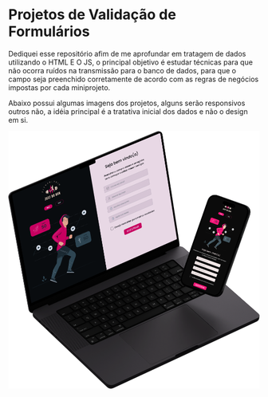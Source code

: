 <h1>Projetos de Validação de Formulários</h1>
<p>Dediquei esse repositório afim de me aprofundar em tratagem de dados utilizando o HTML E O JS,
o principal objetivo é estudar técnicas para que não ocorra ruídos na transmissão para o banco de dados, 
para que o campo seja preenchido corretamente de acordo com as regras de negócios impostas por cada miniprojeto.
</p>

<p> Abaixo possui algumas imagens dos projetos, alguns serão responsivos outros não, a idéia principal é a tratativa inicial dos dados e não o design em si.</p>
<a target="_blank"><img src="https://github.com/DanielBorbafs/Forms_and_Validations/blob/main/FitnessRegister/projeto-final.png"></a>
